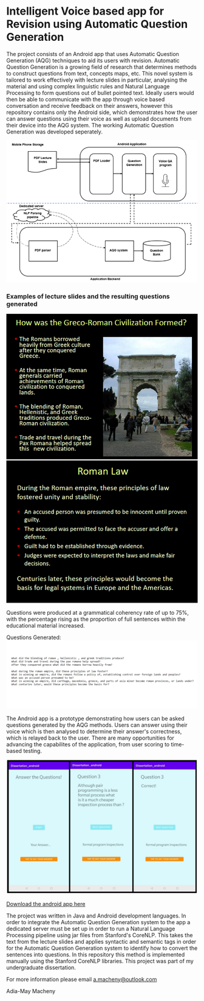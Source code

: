 # Intelligent Voice based app for Revision using Automatic Question Generation #

The project consists of an Android app that uses Automatic Question Generation (AQG) techniques to aid its users with revision. Automatic Question Generation is a growing field of research that determines methods to construct questions from text, concepts maps, etc. This novel system is tailored to work effectively with lecture slides in particular, analysing the material and using complex linguistic rules and Natural Language Processing to form questions out of bullet pointed text. Ideally users would then be able to communicate with the app through voice based conversation and receive feedback on their answers, however this repository contains only the Android side, which demonstrates how the user can answer questions using their voice as well as upload documents from their device into the AQG system. The working Automatic Question Generation was developed seperately.

![Project Architecture](app/res/architecture.png "Project Architecture")

### Examples of lecture slides and the resulting questions generated ###

![Lecture 1](app/res/lecture2.png "Lecture 1")
![Lecture 2](app/res/lecture.png "Lecture 2")


Questions were produced at a grammatical coherency rate of up to 75%, with the percentage rising as the proportion of full sentences within the educational material increased.

Questions Generated:
![Questions Generated](app/res/questions.png "Questions Generated")


The Android app is a prototype demonstrating how users can be asked questions generated by the AQG methods. Users can answer using their voice which is then analysed to determine their answer's correctness, which is relayed back to the user. There are many opportunities for advancing the capabilites of the application, from user scoring to time-based testing.


![Android app](app/res/app2.png "Asking Questions to the User")

[Download the android app here](https://drive.google.com/file/d/1wbWUuWVh60SvT9cQZEwZPfWvrpfj3eh5/view?usp=sharing)


The project was written in Java and Android development languages. In order to integrate the Automatic Question Generation system to the app a dedicated server must be set up in order to run a Natural Language Processing pipeline using jar files from Stanford's CoreNLP. This takes the text from the lecture slides and applies syntactic and semantic tags in order for the Automatic Question Generation system to identify how to convert the sentences into questions. In this repository this method is implemented manually using the Stanford CoreNLP libraries. This project was part of my undergraduate dissertation.

For more information please email a.macheny@outlook.com

Adia-May Macheny


